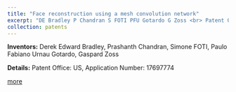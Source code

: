 ```yaml
---
title: "Face reconstruction using a mesh convolution network"
excerpt: "DE Bradley P Chandran S FOTI PFU Gotardo G Zoss <br> Patent Office: US, Application Number: 17697774"
collection: patents
---
```


**Inventors:** 
Derek Edward Bradley, Prashanth Chandran, Simone FOTI, Paulo Fabiano Urnau Gotardo, Gaspard Zoss

**Details:**
Patent Office: US, Application Number: 17697774

[more](https://patents.google.com/patent/US12243349B2/en)
